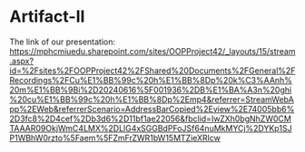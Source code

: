 # Artifact-II
The link of our presentation: https://mphcmiuedu.sharepoint.com/sites/OOPProject42/_layouts/15/stream.aspx?id=%2Fsites%2FOOPProject42%2FShared%20Documents%2FGeneral%2FRecordings%2FCu%E1%BB%99c%20h%E1%BB%8Dp%20k%C3%AAnh%20m%E1%BB%9Bi%2D20240616%5F001936%2DB%E1%BA%A3n%20ghi%20cu%E1%BB%99c%20h%E1%BB%8Dp%2Emp4&referrer=StreamWebApp%2EWeb&referrerScenario=AddressBarCopied%2Eview%2E74005bb6%2D3fc8%2D4cef%2Db3d6%2D11bf1ae22056&fbclid=IwZXh0bgNhZW0CMTAAAR09OkjWmC4LMX%2DLlG4xSGGBdPFoJSf64nuMkMYCj%2DYKp1SJP1WBhW0rzto%5Faem%5FZmFrZWR1bW15MTZieXRlcw
